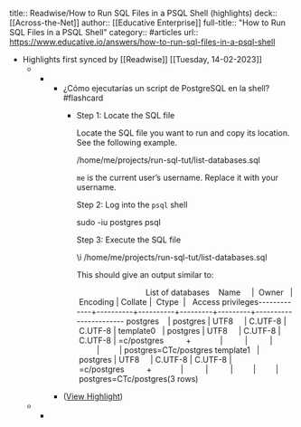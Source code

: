 title:: Readwise/How to Run SQL Files in a PSQL Shell (highlights)
deck:: [[Across-the-Net]]
author:: [[Educative Enterprise]]
full-title:: "How to Run SQL Files in a PSQL Shell"
category:: #articles
url:: https://www.educative.io/answers/how-to-run-sql-files-in-a-psql-shell

- Highlights first synced by [[Readwise]] [[Tuesday, 14-02-2023]]
	- -
		- ¿Cómo ejecutarías un script de PostgreSQL en la shell? #flashcard
			- Step 1: Locate the SQL file
			  
			  Locate the SQL file you want to run and copy its location. See the following example.
			  
			    /home/me/projects/run-sql-tut/list-databases.sql
			  
			  `me` is the current user’s username. Replace it with your username.
			  
			  Step 2: Log into the `psql` shell
			  
			    sudo -iu postgres psql
			  
			  Step 3: Execute the SQL file
			  
			    \i /home/me/projects/run-sql-tut/list-databases.sql
			  
			  This should give an output similar to:
			  
			                                   List of databases    Name     |  Owner   | Encoding | Collate |  Ctype  |   Access privileges-------------+----------+----------+---------+---------+----------------------- postgres    | postgres | UTF8     | C.UTF-8 | C.UTF-8 | template0   | postgres | UTF8     | C.UTF-8 | C.UTF-8 | =c/postgres          +             |          |          |         |         | postgres=CTc/postgres template1   | postgres | UTF8     | C.UTF-8 | C.UTF-8 | =c/postgres          +             |          |          |         |         | postgres=CTc/postgres(3 rows)
		- ([View Highlight](https://read.readwise.io/read/01gs8b44fexbagrfsjr4fy9b8m))
	- -